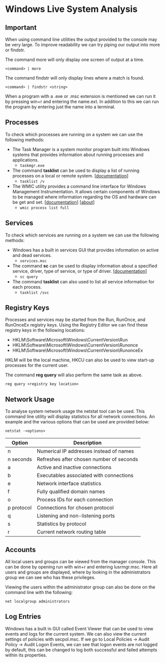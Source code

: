 # Windows Live System Analysis

## Important

When using command line utilities the output provided to
the console may be very large. To improve readability we
can try piping our output into more or findstr.

The command more will only display one screen of output
at a time.

`<command> | more`

The command findstr will only display lines where a match
is found.

`<command> | findstr <string>`

When a program with a .exe or .msc extension is mentioned
we can run it by pressing win+r and entering the name.ext.
In addition to this we can run the program by entering 
just the name into a terminal.

## Processes

To check which processes are running on a system we can
use the following methods:

- The Task Manager is a system monitor program built into
Windows systems that provides information about running
processes and applications. 
    - `taskmgr.exe`
- The command **tasklist** can be used to display a list of 
running processes on a local or remote system. 
[[documentation](https://learn.microsoft.com/en-us/windows-server/administration/windows-commands/tasklist)]
    - `tasklist /v`
- The WMIC utility provides a command line interface for
Windows Management Instrumentation. It allows certain
components of Windows to be managed where information
regarding the OS and hardware can be get and set.
[[documentation](https://learn.microsoft.com/en-us/windows/win32/wmisdk/wmic)]
[[about](https://learn.microsoft.com/en-us/previous-versions/windows/it-pro/windows-2000-server/bb742610(v=technet.10)?redirectedfrom=MSDN)]
    - `wmic process list full`

## Services

To check which services are running on a system we can
use the following methods:

- Windows has a built in services GUI that provides
information on active and dead services.
    - `services.msc`
- The command **sc** can be used to display information
about a specified service, driver, type of service, or
type of driver.
[[documentation](https://learn.microsoft.com/en-us/windows-server/administration/windows-commands/sc-query)]
    - `sc query`
- The command **tasklist** can also used to list all service
information for each process.
    - `tasklist /svc`

## Registry Keys

Processes and services may be started from the Run,
RunOnce, and RunOnceEx registry keys. Using the Registry
Editor we can find these registry keys in the following
locations:

- HKLM\Software\Microsoft\Windows\CurrentVersion\Run
- HKLM\Software\Microsoft\Windows\CurrentVersion\Runonce
- HKLM\Software\Microsoft\Windows\CurrentVersion\RunonceEx

HKLM will be the local machine, HKCU can also be used to
view start-up processes for the current user.

The command **reg query** will also perform the same task as
above.

`reg query <registry key location>`

## Network Usage

To analyse system network usage the netstat tool can be
used. This command line utility will display statistics
for all network connections. An example and the various
options that can be used are provided below:

`netstat -<options>`

|Option|Description|
|------|-----------|
|n|Numerical IP addresses instead of names|
|n seconds|Refreshes after chosen number of seconds|
|a|Active and inactive connections|
|b|Executables associated with connections|
|e|Network interface statistics|
|f|Fully qualified domain names|
|o|Process IDs for each connection|
|p protocol|Connections for chosen protocol|
|q|Listening and non-listening ports|
|s|Statistics by protocol|
|r|Current network routing table|

## Accounts

All local users and groups can be viewed from the manager
console. This can be done by opening run with win+r and 
entering lusrmgr.msc. Here all users and groups are 
displayed, where by looking in the administrators group
we can see who has these privileges.

Viewing the users within the administrator group can
also be done on the command line with the following:

`net localgroup administrators`

## Log Entries

Windows has a built in GUI called Event Viewer that can
be used to view events and logs for the current system.
We can also view the current settings of policies with
secpol.msc. If we go to Local Policies -> Audit Policy
-> Audit Logon Events, we can see that logon events are
not logged by default, this can be changed to log both
successful and failed attempts within its properties.
